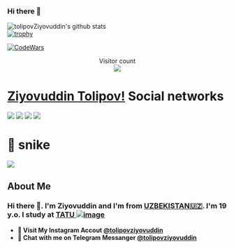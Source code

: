 ### Hi there 👋


![tolipovZiyovuddin's github stats](https://github-readme-stats.vercel.app/api?username=tolipovziyovuddin&show_icons=true&theme=tokyonight)
<br>
[![trophy](https://github-profile-trophy.vercel.app/?ZiyovuddinTolipov=ryo-ma&theme=onedark)](https://github.com/ryo-ma/github-profile-trophy)

[![CodeWars](https://www.codewars.com/users/ziyovuddin/badges/large)]([https://www.codewars.com/users/ziyovuddin(https://www.codewars.com/users/ziyovuddin))

<p align="center"> 
  Visitor count<br>
  <img src="https://profile-counter.glitch.me/Ziyovuddintolipov/count.svg" />
</p>


# [Ziyovuddin Tolipov!](Ziyovuddinweb@gmail.com) Social networks

<a href="https://github.com/ziyovuddintolipov"><img src="https://img.shields.io/badge/github-000?style=for-the-badge&logo=github&logoColor=white"/></a>
<a href="https://instagram.com/tolipovziyovuddin"><img src="https://img.shields.io/badge/instagram-D1001F?style=for-the-badge&logo=instagram&logoColor=white"/></a>
<a href="https://t.me/tolipovziyovuddin"><img src="https://img.shields.io/badge/Telegram-2CA5E0?style=for-the-badge&logo=telegram&logoColor=white"/></a>
<a href="https://www.codewars.com/users/ziyovuddin/"><img src="https://img.shields.io/badge/codewars-DD915F?style=for-the-badge&logo=codewars&logoColor=white"/></a>
<!-- <a href="[https://www.sololearn.com/profile/27804078]"><img src="https://img.shields.io/badge/sololearn-10397c?style=for-the-badge&logo=sololearn&logoColor=white"/></a> -->
<!-- <a href="https://gitlab.com/quvvatullayev/"><img src="https://img.shields.io/badge/gitlab-FF6600?style=for-the-badge&logo=gitlab&logoColor=white"/></a></a> -->


# 🐍 snike 

<a href=#><img src="snike.svg"></a>

<!-- ## Language and TOOLS

[![My Skills](https://skillicons.dev/icons?i=bootstrap,css,discord,flask,github,gitlab,heroku,html,instagram,js,jquery,linux,md,py,sass,vscode)](https://skillicons.dev) -->


## About Me

### Hi there 👋. I'm Ziyovuddin and I'm from [UZBEKISTAN🇺🇿](https://en.wikipedia.org/wiki/Uzbekistan). I'm 19 y.o. I study at [TATU ![image](https://user-images.githubusercontent.com/105332906/206888050-f68457da-1397-4adb-b063-d0c73ba28c67.png)](https://tuit.uz/)


- **🔴 Visit My Instagram Accout [@tolipovziyovuddin](https://www.instagram.com/tolipovziyovuddin/)**
- **🔵 Chat with me on Telegram Messanger [@tolipovziyovuddin](https://t.me/tolipovziyovuddin)**

